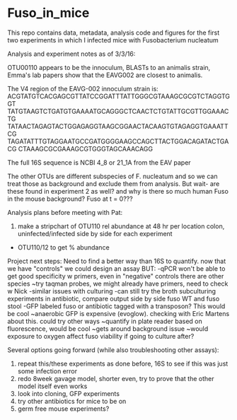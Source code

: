 # Fuso_in_mice
This repo contains data, metadata, analysis code and figures for the first two experiments in which I infected mice with Fusobacterium nucleatum 

Analysis and experiment notes as of 3/3/16: 

OTU00110 appears to be the innoculum, BLASTs to an animalis strain, Emma's lab papers
show that the EAVG002 are closest to animalis. 

The V4 region of the EAVG-002 innoculum strain is:
ACGTATGTCACGAGCGTTATCCGGATTTATTGGGCGTAAAGCGCGTCTAGGTGGT
TATGTAAGTCTGATGTGAAAATGCAGGGCTCAACTCTGTATTGCGTTGGAAACTG
TATAACTAGAGTACTGGAGAGGTAAGCGGAACTACAAGTGTAGAGGTGAAATTCG
TAGATATTTGTAGGAATGCCGATGGGGAAGCCAGCTTACTGGACAGATACTGACG
CTAAAGCGCGAAAGCGTGGGTAGCAAACAGG 

The full 16S sequence is NCBI 4_8 or 21_1A from the EAV paper

The other OTUs are different subspecies of F. nucleatum and so we can treat those as 
background and exclude them from analysis. 
But wait- are these found in experiment 2 as well?
and why is there so much human Fuso in the mouse background?
Fuso at t = 0???

 
Analysis plans before meeting with Pat:
1) make a stripchart of OTU110 rel abundance at 48 hr per location 
colon, uninfected/infected side by side for each experiment 
- OTU110/12 to get % abundance 

Project next steps:
Need to find a better way than 16S to quantify. now that we have "controls" we could design an assay
BUT:
	-qPCR won't be able to get good specificity w primers, even in "negative" controls there are other species
		~try taqman probes, we might already have primers, need to check w Nick 
	-similar issues with culturing
	-can still try the broth subculturing experiments in antibiotic, compare output side by side
		fuso WT and fuso stool
	-GFP labeled fuso or antibiotic tagged with a transposon? This would be cool
		~anaerobic GFP is expensive (evoglow). checking with Eric Martens about this. could try other ways
		~quantify in plate reader based on fluorescence, would be cool
		~gets around background issue 
		~would exposure to oxygen affect fuso viability if going to culture after?
	
Several options going forward (while also troubleshooting other assays):
1) repeat this/these experiments as done before, 16S to see if this was just some infection error
2) redo 8week gavage model, shorter even, try to prove that the other model itself even works
3) look into cloning, GFP experiments
4) try other antibiotics for mice to be on
5) germ free mouse experiments? 



